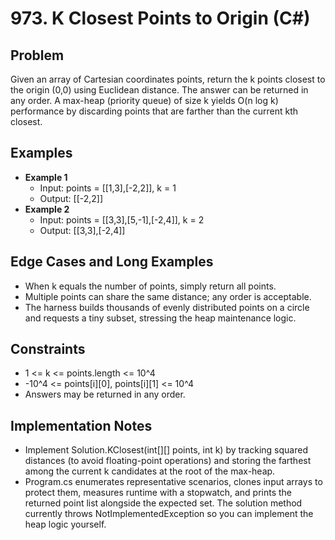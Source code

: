 # 973. K Closest Points to Origin (C#)

## Problem
Given an array of Cartesian coordinates points, return the k points closest to the origin (0,0) using Euclidean distance. The answer can be returned in any order. A max-heap (priority queue) of size k yields O(n log k) performance by discarding points that are farther than the current kth closest.

## Examples
- **Example 1**
  - Input: points = [[1,3],[-2,2]], k = 1
  - Output: [[-2,2]]
- **Example 2**
  - Input: points = [[3,3],[5,-1],[-2,4]], k = 2
  - Output: [[3,3],[-2,4]]

## Edge Cases and Long Examples
- When k equals the number of points, simply return all points.
- Multiple points can share the same distance; any order is acceptable.
- The harness builds thousands of evenly distributed points on a circle and requests a tiny subset, stressing the heap maintenance logic.

## Constraints
- 1 <= k <= points.length <= 10^4
- -10^4 <= points[i][0], points[i][1] <= 10^4
- Answers may be returned in any order.

## Implementation Notes
- Implement Solution.KClosest(int[][] points, int k) by tracking squared distances (to avoid floating-point operations) and storing the farthest among the current k candidates at the root of the max-heap.
- Program.cs enumerates representative scenarios, clones input arrays to protect them, measures runtime with a stopwatch, and prints the returned point list alongside the expected set. The solution method currently throws NotImplementedException so you can implement the heap logic yourself.
